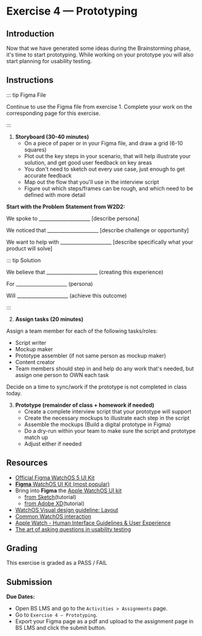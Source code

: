 # Exercise 4 — Prototyping

## Introduction

Now that we have generated some ideas during the Brainstorming phase, it's time to start prototyping. While working on your prototype you will also start planning for usability testing.

## Instructions

::: tip Figma File

Continue to use the Figma file from exercise 1.
Complete your work on the corresponding page for this exercise.

:::

1. **Storyboard (30-40 minutes)**
   - On a piece of paper or in your Figma file, and draw a grid (6-10 squares)
   - Plot out the key steps in your scenario, that will help illustrate your solution, and get good user feedback on key areas
   - You don't need to sketch out every use case, just enough to get accurate feedback
   - Map out the flow that you'll use in the interview script
   - Figure out which steps/frames can be rough, and which need to be defined with more detail

**Start with the Problem Statement from W2D2:**

<!-- prettier-ignore -->
We spoke to _____________________ [describe persona]

<!-- prettier-ignore -->
We noticed that _____________________ [describe challenge or opportunity]

<!-- prettier-ignore -->
We want to help with _____________________ [describe specifically what your product will solve]

::: tip Solution

<!-- prettier-ignore -->
We believe that _____________________ (creating this experience)

<!-- prettier-ignore -->
For _____________________ (persona)

<!-- prettier-ignore -->
Will _____________________ (achieve this outcome)

:::

2. **Assign tasks (20 minutes)**

Assign a team member for each of the following tasks/roles:

- Script writer
- Mockup maker
- Prototype assembler (if not same person as mockup maker)
- Content creator
- Team members should step in and help do any work that's needed, but assign one person to OWN each task

Decide on a time to sync/work if the prototype is not completed in class today.

3. **Prototype (remainder of class + homework if needed)**
   - Create a complete interview script that your prototype will support
   - Create the necessary mockups to illustrate each step in the script
   - Assemble the mockups (Build a digital prototype in Figma)
   - Do a dry-run within your team to make sure the script and prototype match up
   - Adjust either if needed

## Resources

<!-- - Sketching template: [applewatch_template.pdf](../files/applewatch_template.pdf) -->

- [Official Figma WatchOS 5 UI Kit](https://www.figma.com/community/file/875092858821168331)
- [**Figma** WatchOS UI Kit (most popular)](https://www.figma.com/community/file/860215346713471808)
- Bring into **Figma** the [Apple WatchOS UI kit](https://developer.apple.com/design/resources/#watchos-apps)
  - [from Sketch](https://help.figma.com/hc/en-us/articles/360040514273-Import-Sketch-files)(tutorial)
  - [from Adobe XD](https://mockitt.wondershare.com/adobe-xd/xd-to-figma.html)(tutorial)
- [WatchOS Visual design guideline: Layout](https://developer.apple.com/design/human-interface-guidelines/platforms/designing-for-watchos/)
- [Common WatchOS interaction](https://pbs.twimg.com/media/Dm_StBuU0AE13zI.jpg)
- [Apple Watch - Human Interface Guidelines & User Experience](https://drive.google.com/file/d/19v8xM5zdZF5KHfAB2aFDljnlpB8ug392/view?usp=sharing)
- [The art of asking questions in usability testing](https://www.akendi.com/blog/the-art-of-asking-questions-in-usability-testing/)

## Grading

This exercise is graded as a PASS / FAIL

## Submission

**Due Dates:**

<Badge text="Both Sections: Sunday September 24th @11:59pm" />

- Open BS LMS and go to the `Activities > Assignments` page.
- Go to `Exercise 4 — Prototyping`.
- Export your Figma page as a pdf and upload to the assignment page in BS LMS and click the submit button.
